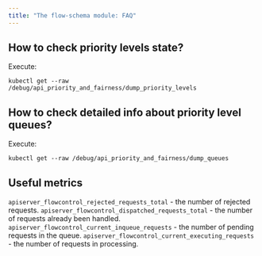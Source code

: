 ```yaml
---
title: "The flow-schema module: FAQ"
---
```


##  How to check priority levels state?

Execute:

```shell
kubectl get --raw /debug/api_priority_and_fairness/dump_priority_levels
```

## How to check detailed info about priority level queues?

Execute:

```shell
kubectl get --raw /debug/api_priority_and_fairness/dump_queues
```

## Useful metrics

`apiserver_flowcontrol_rejected_requests_total` - the number of rejected requests.
`apiserver_flowcontrol_dispatched_requests_total` - the number of requests already been handled.
`apiserver_flowcontrol_current_inqueue_requests` - the number of pending requests in the queue.
`apiserver_flowcontrol_current_executing_requests` - the number of requests in processing.
